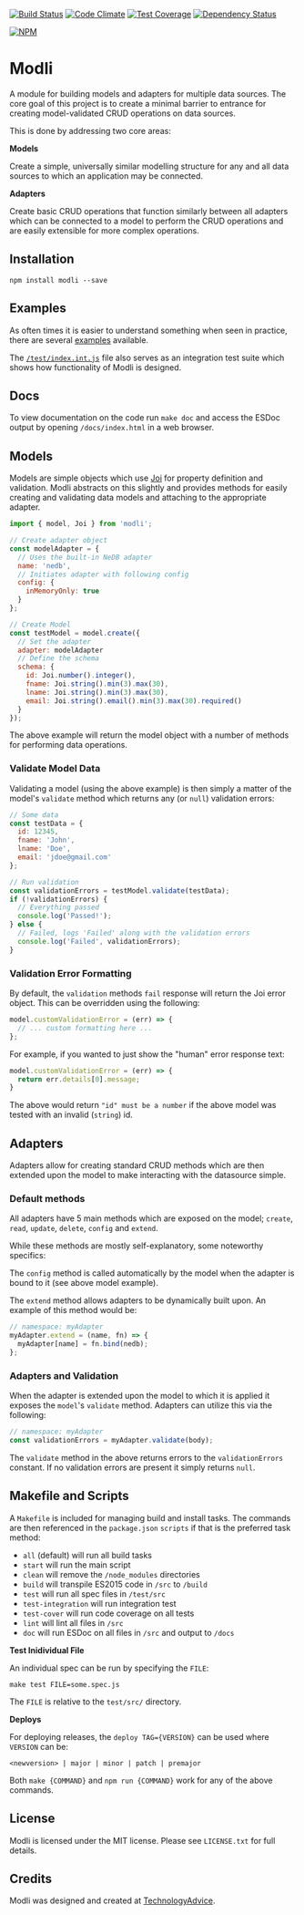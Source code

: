 [![Build Status](https://travis-ci.org/TechnologyAdvice/modli.svg)](https://travis-ci.org/TechnologyAdvice/modli)
[![Code Climate](https://codeclimate.com/github/TechnologyAdvice/modli/badges/gpa.svg)](https://codeclimate.com/github/TechnologyAdvice/modli)
[![Test Coverage](https://codeclimate.com/github/TechnologyAdvice/modli/badges/coverage.svg)](https://codeclimate.com/github/TechnologyAdvice/modli/coverage)
[![Dependency Status](https://www.versioneye.com/user/projects/55da64048d9c4b0018000442/badge.svg?style=flat)](https://www.versioneye.com/user/projects/55da64048d9c4b0018000442)

[![NPM](https://nodei.co/npm/modli.png)](https://www.npmjs.com/package/modli)

# Modli

A module for building models and adapters for multiple data sources. The core
goal of this project is to create a minimal barrier to entrance for creating
model-validated CRUD operations on data sources.

This is done by addressing two core areas:

**Models**

Create a simple, universally similar modelling structure for any and all data
sources to which an application may be connected.

**Adapters**

Create basic CRUD operations that function similarly between all adapters
which can be connected to a model to perform the CRUD operations and are easily
extensible for more complex operations.

## Installation

```
npm install modli --save
```

## Examples

As often times it is easier to understand something when seen in practice, there
are several [examples](/examples) available.

The [`/test/index.int.js`](/test/index.int.js) file also serves as an integration
test suite which shows how functionality of Modli is designed.

## Docs

To view documentation on the code run `make doc` and access the ESDoc
output by opening `/docs/index.html` in a web browser.

## Models

Models are simple objects which use [Joi](https://www.npmjs.com/package/joi) for
property definition and validation. Modli abstracts on this slightly and provides
methods for easily creating and validating data models and attaching to the
appropriate adapter.

```javascript
import { model, Joi } from 'modli';

// Create adapter object
const modelAdapter = {
  // Uses the built-in NeDB adapter
  name: 'nedb',
  // Initiates adapter with following config
  config: {
    inMemoryOnly: true
  }
};

// Create Model
const testModel = model.create({
  // Set the adapter
  adapter: modelAdapter
  // Define the schema
  schema: {
    id: Joi.number().integer(),
    fname: Joi.string().min(3).max(30),
    lname: Joi.string().min(3).max(30),
    email: Joi.string().email().min(3).max(30).required()
  }
});
```

The above example will return the model object with a number of methods for
performing data operations.

### Validate Model Data

Validating a model (using the above example) is then simply a matter of the
model's `validate` method which returns any (or `null`)  validation errors:

```javascript
// Some data
const testData = {
  id: 12345,
  fname: 'John',
  lname: 'Doe',
  email: 'jdoe@gmail.com'
};

// Run validation
const validationErrors = testModel.validate(testData);
if (!validationErrors) {
  // Everything passed
  console.log('Passed!');
} else {
  // Failed, logs 'Failed' along with the validation errors
  console.log('Failed', validationErrors);
}
```

### Validation Error Formatting

By default, the `validation` methods `fail` response will return the Joi error
object. This can be overridden using the following:

```javascript
model.customValidationError = (err) => {
  // ... custom formatting here ...
};
```

For example, if you wanted to just show the "human" error response text:

```javascript
model.customValidationError = (err) => {
  return err.details[0].message;
}
```

The above would return `"id" must be a number` if the above model was tested
with an invalid (`string`) id.

## Adapters

Adapters allow for creating standard CRUD methods which are then extended upon
the model to make interacting with the datasource simple.

### Default methods

All adapters have 5 main methods which are exposed on the model; `create`, `read`,
`update`, `delete`, `config` and `extend`.

While these methods are mostly self-explanatory, some noteworthy specifics:

The `config` method is called automatically by the model when the adapter is
bound to it (see above model example).

The `extend` method allows adapters to be dynamically built upon. An example of
this method would be:

```javascript
// namespace: myAdapter
myAdapter.extend = (name, fn) => {
  myAdapter[name] = fn.bind(nedb);
};
```

### Adapters and Validation

When the adapter is extended upon the model to which it is applied it exposes
the `model`'s `validate` method. Adapters can utilize this via the following:

```javascript
// namespace: myAdapter
const validationErrors = myAdapter.validate(body);
```

The `validate` method in the above returns errors to the `validationErrors`
constant. If no validation errors are present it simply returns `null`.

## Makefile and Scripts

A `Makefile` is included for managing build and install tasks. The commands are
then referenced in the `package.json` `scripts` if that is the preferred
task method:

* `all` (default) will run all build tasks
* `start` will run the main script
* `clean` will remove the `/node_modules` directories
* `build` will transpile ES2015 code in `/src` to `/build`
* `test` will run all spec files in `/test/src`
* `test-integration` will run integration test
* `test-cover` will run code coverage on all tests
* `lint` will lint all files in `/src`
* `doc` will run ESDoc on all files in `/src` and output to `/docs`

**Test Inidividual File**

An individual spec can be run by specifying the `FILE`:

```
make test FILE=some.spec.js
```

The `FILE` is relative to the `test/src/` directory.

**Deploys**

For deploying releases, the `deploy TAG={VERSION}` can be used where `VERSION` can be:

```
<newversion> | major | minor | patch | premajor
```

Both `make {COMMAND}` and `npm run {COMMAND}` work for any of the above commands.

## License

Modli is licensed under the MIT license. Please see `LICENSE.txt` for full details.

## Credits

Modli was designed and created at [TechnologyAdvice](http://www.technologyadvice.com).